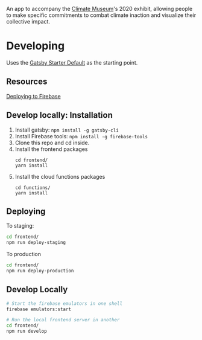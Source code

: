An app to accompany the [Climate Museum](https://climatemuseum.org/)'s 2020 exhibit, allowing
people to make specific commitments to combat climate inaction and visualize their collective
impact.

# Developing

Uses the [Gatsby Starter Default](https://github.com/gatsbyjs/gatsby-starter-default) as the
starting point.

## Resources

[Deploying to Firebase](https://www.gatsbyjs.org/docs/deploying-to-firebase/)


## Develop locally: Installation

1. Install gatsby: `npm install -g gatsby-cli`
1. Install Firebase tools: `npm install -g firebase-tools`
1. Clone this repo and cd inside.
1. Install the frontend packages
    ```
    cd frontend/
    yarn install
    ```
1. Install the cloud functions packages
    ```
    cd functions/
    yarn install
    ```

## Deploying

To staging:
```sh
cd frontend/
npm run deploy-staging
```

To production
```sh
cd frontend/
npm run deploy-production
```

## Develop Locally
```sh
# Start the firebase emulators in one shell
firebase emulators:start

# Run the local frontend server in another
cd frontend/
npm run develop
```

